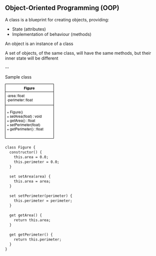 ## Object-Oriented Programming (OOP)

A class is a blueprint for creating objects, providing:

* State (attributes)
* Implementation of behaviour (methods)

An object is an instance of a class

A set of objects, of the same class, will have the same methods, but their inner state will be different

--

Sample class

![figure_uml](../images/figure_uml.jpg)

```
class Figure {
  constructor() {
    this.area = 0.0;
    this.perimeter = 0.0;
  }

  set setArea(area) {
    this.area = area;
  }

  set setPerimeter(perimeter) {
    this.perimeter = perimeter;
  }

  get getArea() {
    return this.area;
  }

  get getPerimeter() {
    return this.perimeter;
  }
}
```